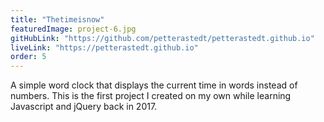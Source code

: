 ```yaml
---
title: "Thetimeisnow"
featuredImage: project-6.jpg
gitHubLink: "https://github.com/petterastedt/petterastedt.github.io"
liveLink: "https://petterastedt.github.io"
order: 5
---
```


A simple word clock that displays the current time in words instead of numbers. This is the first project I created on my own while learning Javascript and jQuery back in 2017.